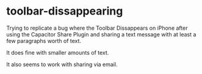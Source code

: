 # toolbar-dissappearing

Trying to replicate a bug where the Toolbar Dissappears on iPhone
after using the Capacitor Share Plugin and sharing a text message
with at least a few paragraphs worth of text.

It does fine with smaller amounts of text.

It also seems to work with sharing via email.
